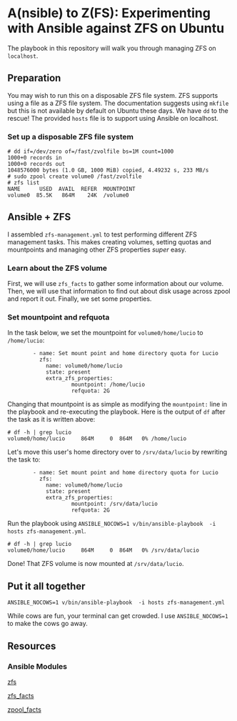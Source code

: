 # A(nsible) to Z(FS): Experimenting with Ansible against ZFS on Ubuntu
The playbook in this repository will walk you through managing ZFS on `localhost`. 

## Preparation
You may wish to run this on a disposable ZFS file system. ZFS supports using a file as a ZFS file system. The documentation suggests using `mkfile` but this is not available by default on Ubuntu these days. We have `dd` to the rescue!
The provided `hosts` file is to support using Ansible on localhost. 

### Set up a disposable ZFS file system
```
# dd if=/dev/zero of=/fast/zvolfile bs=1M count=1000
1000+0 records in
1000+0 records out
1048576000 bytes (1.0 GB, 1000 MiB) copied, 4.49232 s, 233 MB/s
# sudo zpool create volume0 /fast/zvolfile 
# zfs list
NAME      USED  AVAIL  REFER  MOUNTPOINT
volume0  85.5K   864M    24K  /volume0
```

## Ansible + ZFS
I assembled `zfs-management.yml` to test performing different ZFS management tasks. This makes creating volumes, setting quotas and mountpoints and managing other ZFS properties *super* easy. 
### Learn about the ZFS volume
First, we will use `zfs_facts` to gather some information about our volume.
Then, we will use that information to find out about disk usage across zpool and report it out.
Finally, we set some properties.

### Set mountpoint and refquota
In the task below, we set the mountpoint for `volume0/home/lucio` to `/home/lucio`:

```
        - name: Set mount point and home directory quota for Lucio
          zfs:
            name: volume0/home/lucio
            state: present
            extra_zfs_properties:
                    mountpoint: /home/lucio
                    refquota: 2G 
```

Changing that mountpoint is as simple as modifying the `mountpoint:` line in the playbook and re-executing the playbook.
Here is the output of `df` after the task as it is written above:

```
# df -h | grep lucio
volume0/home/lucio     864M     0  864M   0% /home/lucio
```
Let's move this user's home directory over to `/srv/data/lucio` by rewriting the task to:

```
        - name: Set mount point and home directory quota for Lucio
          zfs:
            name: volume0/home/lucio
            state: present
            extra_zfs_properties:
                    mountpoint: /srv/data/lucio
                    refquota: 2G
```

Run the playbook using `ANSIBLE_NOCOWS=1 v/bin/ansible-playbook  -i hosts zfs-management.yml`. 

```
# df -h | grep lucio
volume0/home/lucio     864M     0  864M   0% /srv/data/lucio
```

Done! That ZFS volume is now mounted at `/srv/data/lucio`.

## Put it all together
```
ANSIBLE_NOCOWS=1 v/bin/ansible-playbook  -i hosts zfs-management.yml
```

While cows are fun, your terminal can get crowded. I use `ANSIBLE_NOCOWS=1` to make the cows go away. 

## Resources
### Ansible Modules
[zfs](https://docs.ansible.com/ansible/latest/modules/zfs_module.html)

[zfs_facts](https://docs.ansible.com/ansible/latest/modules/zfs_facts_module.html)

[zpool_facts](https://docs.ansible.com/ansible/latest/modules/zpool_facts_module.html)

